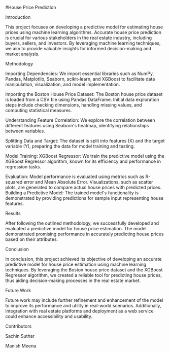 #House Price Prediction

Introduction

This project focuses on developing a predictive model for estimating house prices using machine learning algorithms. Accurate house price prediction is crucial for various stakeholders in the real estate industry, including buyers, sellers, and investors. By leveraging machine learning techniques, we aim to provide valuable insights for informed decision-making and market analysis.


Methodology

Importing Dependencies: We import essential libraries such as NumPy, Pandas, Matplotlib, Seaborn, scikit-learn, and XGBoost to facilitate data manipulation, visualization, and model implementation.

Importing the Boston House Price Dataset: The Boston house price dataset is loaded from a CSV file using Pandas DataFrame. Initial data exploration steps include checking dimensions, handling missing values, and computing statistical measures.

Understanding Feature Correlation: We explore the correlation between different features using Seaborn's heatmap, identifying relationships between variables.

Splitting Data and Target: The dataset is split into features (X) and the target variable (Y), preparing the data for model training and testing.

Model Training: XGBoost Regressor: We train the predictive model using the XGBoost Regressor algorithm, known for its efficiency and performance in regression tasks.

Evaluation: Model performance is evaluated using metrics such as R-squared error and Mean Absolute Error. Visualizations, such as scatter plots, are generated to compare actual house prices with predicted prices.
Building a Predictive Model: The trained model's functionality is demonstrated by providing predictions for sample input representing house features.

Results

After following the outlined methodology, we successfully developed and evaluated a predictive model for house price estimation. The model demonstrated promising performance in accurately predicting house prices based on their attributes.


Conclusion

In conclusion, this project achieved its objective of developing an accurate predictive model for house price estimation using machine learning techniques. By leveraging the Boston house price dataset and the XGBoost Regressor algorithm, we created a reliable tool for predicting house prices, thus aiding decision-making processes in the real estate market.


Future Work

Future work may include further refinement and enhancement of the model to improve its performance and utility in real-world scenarios. Additionally, integration with real estate platforms and deployment as a web service could enhance accessibility and usability.

Contributors

Sachin Suthar

Manish Meena
